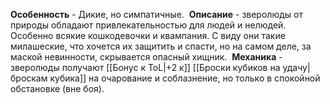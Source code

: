 **Особенность** - Дикие, но симпатичные. 
**Описание** - зверолюды от природы обладают привлекательностью для людей и нелюдей. Особенно всякие кошкодевочки и квампания. С виду они такие милашеские, что хочется их защитить и спасти, но на самом деле, за маской невинности, скрывается опасный хищник. 
**Механика** - зверолюды получают [[Бонус к ToL|+2 к]] [[Броски кубиков на удачу|броскам кубика]] на очарование и соблазнение, но только в спокойной обстановке (вне боя). 